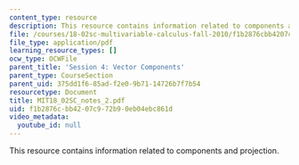 ```yaml
---
content_type: resource
description: This resource contains information related to components and projection.
file: /courses/18-02sc-multivariable-calculus-fall-2010/f1b2876cbb4207c972b90eb04ebc861d_MIT18_02SC_notes_2.pdf
file_type: application/pdf
learning_resource_types: []
ocw_type: OCWFile
parent_title: 'Session 4: Vector Components'
parent_type: CourseSection
parent_uid: 375dd1f6-85ad-f2e0-9b71-14726b7f7b54
resourcetype: Document
title: MIT18_02SC_notes_2.pdf
uid: f1b2876c-bb42-07c9-72b9-0eb04ebc861d
video_metadata:
  youtube_id: null
---
```

This resource contains information related to components and projection.

